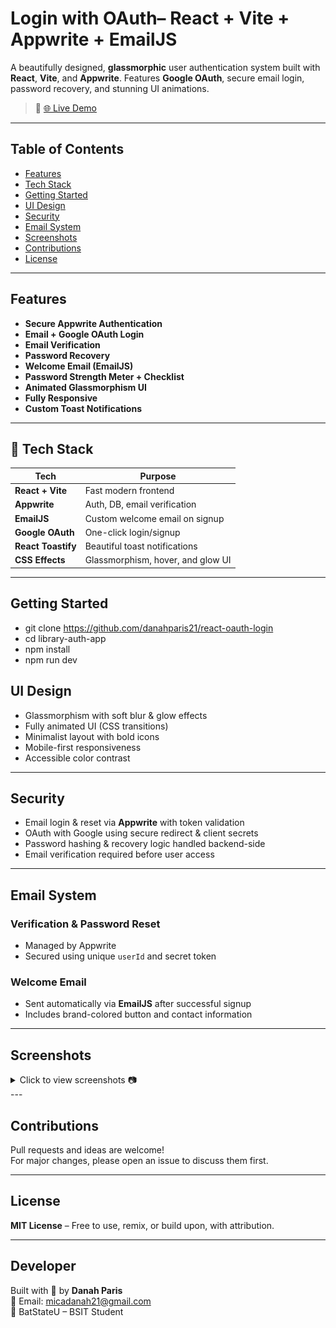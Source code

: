 # Login with OAuth– React + Vite + Appwrite + EmailJS

A beautifully designed, **glassmorphic** user authentication system built with **React**, **Vite**, and **Appwrite**. Features **Google OAuth**, secure email login, password recovery, and stunning UI animations.

> 🔗 [🌐 Live Demo](https://react-auth-loginui.netlify.app/)

---

## Table of Contents

- [Features](#-features)
- [Tech Stack](#-tech-stack)
- [Getting Started](#-getting-started)
- [UI Design](#-ui-design)
- [Security](#-security)
- [Email System](#-email-system)
- [Screenshots](#-screenshots)
- [Contributions](#-contributions)
- [License](#-license)

---

## Features

- **Secure Appwrite Authentication**
- **Email + Google OAuth Login**
- **Email Verification**
- **Password Recovery**
- **Welcome Email (EmailJS)**
- **Password Strength Meter + Checklist**
- **Animated Glassmorphism UI**
- **Fully Responsive**
- **Custom Toast Notifications**

---

## 🧰 Tech Stack

| Tech               | Purpose                             |
|--------------------|-------------------------------------|
| **React + Vite**   | Fast modern frontend                |
| **Appwrite**       | Auth, DB, email verification        |
| **EmailJS**        | Custom welcome email on signup      |
| **Google OAuth**   | One-click login/signup              |
| **React Toastify** | Beautiful toast notifications       |
| **CSS Effects**    | Glassmorphism, hover, and glow UI   |

---

## Getting Started

- git clone https://github.com/danahparis21/react-oauth-login
- cd library-auth-app
- npm install
- npm run dev


## UI Design

- Glassmorphism with soft blur & glow effects  
- Fully animated UI (CSS transitions)  
- Minimalist layout with bold icons  
- Mobile-first responsiveness  
- Accessible color contrast  

---

## Security

- Email login & reset via **Appwrite** with token validation  
- OAuth with Google using secure redirect & client secrets  
- Password hashing & recovery logic handled backend-side  
- Email verification required before user access  

---

## Email System

### Verification & Password Reset
- Managed by Appwrite  
- Secured using unique `userId` and secret token  

### Welcome Email
- Sent automatically via **EmailJS** after successful signup  
- Includes brand-colored button and contact information  

---

## Screenshots
<details>
<summary>Click to view screenshots 📷</summary>

<br>

<p align="center">
  <img src="images/reset-password.jpg" width="400" height="200"/>
  <img src="images/login.jpg" width="400" height="200"/>
</p>
<p align="center">
  <img src="images/welcome-page.jpg" width="400" height="200" />
  <img src="images/welcome-gif.gif" width="400" height="200"/>

</details>
---

## Contributions

Pull requests and ideas are welcome!  
For major changes, please open an issue to discuss them first.

---

## License

**MIT License** – Free to use, remix, or build upon, with attribution.

---

##  Developer

Built with 💖 by **Danah Paris**  
📧 Email: [micadanah21@gmail.com](mailto:micadanah21@gmail.com)  
📍 BatStateU – BSIT Student
